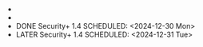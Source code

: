 -
-
- DONE Security+ 1.4
  SCHEDULED: <2024-12-30 Mon>
- LATER Security+ 1.4
  SCHEDULED: <2024-12-31 Tue>